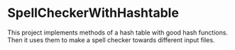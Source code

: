 # SpellCheckerWithHashtable
This project implements methods of a hash table with good hash functions. Then it uses them to make a spell checker towards different input files.

